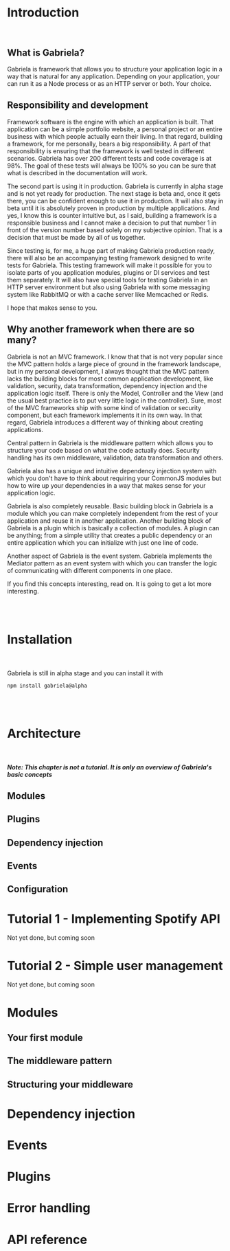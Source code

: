 # Introduction<br/><br/>

## What is Gabriela?<br/>

Gabriela is framework that allows you to structure your application logic
in a way that is natural for any application. Depending on your application,
your can run it as a Node process or as an HTTP server or both. Your choice.

## Responsibility and development

Framework software is the engine with which an application is built. That application can be a simple portfolio website, a personal project or
an entire business with which people actually earn their living. In that regard, building a framework,
for me personally, bears a big responsibility. A part of that responsibility is ensuring that the framework
is well tested in different scenarios. Gabriela has over 200 different tests and code coverage is at 98%. The goal
of these tests will always be 100% so you can be sure that what is described in the documentation will work.

The second part is using it in production. Gabriela is currently in alpha stage and is not yet ready
for production. The next stage is beta and, once it gets there, you can be confident enough to use it in production. 
It will also stay in beta until it is absolutely proven in production by multiple applications. And yes, I know
this is counter intuitive but, as I said, building a framework is a responsible business and I cannot make a decision to 
put that number 1 in front of the version number based solely on my subjective opinion. That is a decision that must
be made by all of us together. 

Since testing is, for me, a huge part of making Gabriela production ready, there will also be an accompanying testing
framework designed to write tests for Gabriela. This testing framework will make it possible for you to isolate
parts of you application modules, plugins or DI services and test them separately. It will also have special tools for testing
Gabriela in an HTTP server environment but also using Gabriela with some messaging system like RabbitMQ or with a cache
server like Memcached or Redis. 

I hope that makes sense to you.

## Why another framework when there are so many?

Gabriela is not an MVC framework. I know that that is not very popular since the MVC pattern
holds a large piece of ground in the framework landscape, but in my personal development,
I always thought that the MVC pattern lacks the building blocks for most common application development,
like validation, security, data transformation, dependency injection and the application logic itself.
There is only the Model, Controller and the View (and the usual best practice is to put very little logic
in the controller). Sure, most of the MVC frameworks ship with some kind of validation or security component,
but each framework implements it in its own way. In that regard, Gabriela introduces a different way
of thinking about creating applications.

Central pattern in Gabriela is the middleware pattern which allows you to structure your code
based on what the code actually does. Security handling has its own middleware, validation, data transformation
and others. 

Gabriela also has a unique and intuitive dependency injection system with which you don't have to 
think about requiring your CommonJS modules but how to wire up your dependencies in a way
that makes sense for your application logic. 

Gabriela is also completely reusable. Basic building block in Gabriela is a module which you can make
completely independent from the rest of your application and reuse it in another application. Another building
block of Gabriela is a plugin which is basically a collection of modules. A plugin can be anything; from a simple utility that
creates a public dependency or an entire application which you can initialize with just one line of code.

Another aspect of Gabriela is the event system. Gabriela implements the Mediator pattern as an event system with which
you can transfer the logic of communicating with different components in one place. 

If you find this concepts interesting, read on. It is going to get a lot more interesting.

<br/><br/>

# Installation<br/><br/>

Gabriela is still in alpha stage and you can install it with

`npm install gabriela@alpha`

<br/><br/>

# Architecture<br/><br/>

_**Note: This chapter is not a tutorial. It is only an overview of Gabriela's basic concepts**_




## Modules<br/>

## Plugins<br/>

## Dependency injection<br/>

## Events<br/>

## Configuration<br/>

# Tutorial 1 - Implementing Spotify API

Not yet done, but coming soon

# Tutorial 2 - Simple user management

Not yet done, but coming soon

# Modules

## Your first module
## The middleware pattern
## Structuring your middleware

# Dependency injection

# Events

# Plugins

# Error handling

# API reference